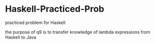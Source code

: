 # Haskell-Practiced-Prob
practiced problem for Haskell

the purpose of q9 is to transfer knowledge of lambda expressions from Haskell to Java

